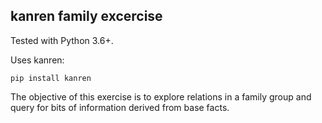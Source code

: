## kanren family excercise

Tested with Python 3.6+.

Uses kanren:

    pip install kanren

The objective of this exercise is to explore relations in a family group
and query for bits of information derived from base facts.
